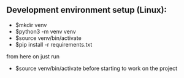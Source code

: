 ## Development environment setup (Linux):
- $mkdir venv
- $python3 -m venv venv
- $source venv/bin/activate
- $pip install -r requirements.txt


from here on just run
- $source venv/bin/activate
before starting to work on the project
